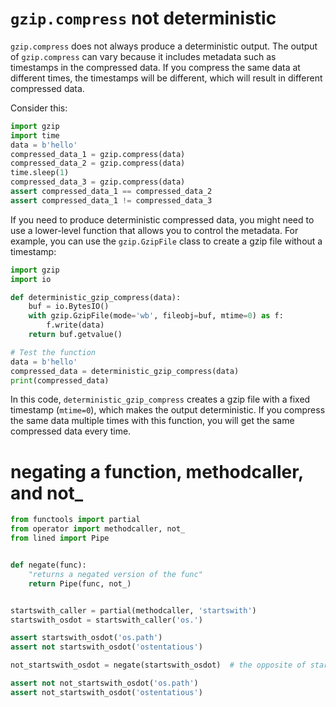 
# `gzip.compress` not deterministic

`gzip.compress` does not always produce a deterministic output. The output of `gzip.compress` can vary because it includes metadata such as timestamps in the compressed data. 
If you compress the same data at different times, the timestamps will be different, which will result in different compressed data.

Consider this:

```python
import gzip
import time
data = b'hello'
compressed_data_1 = gzip.compress(data)
compressed_data_2 = gzip.compress(data)
time.sleep(1)
compressed_data_3 = gzip.compress(data)
assert compressed_data_1 == compressed_data_2
assert compressed_data_1 != compressed_data_3
```

If you need to produce deterministic compressed data, you might need to use a lower-level function that allows you to control the metadata. For example, you can use the `gzip.GzipFile` class to create a gzip file without a timestamp:

```python
import gzip
import io

def deterministic_gzip_compress(data):
    buf = io.BytesIO()
    with gzip.GzipFile(mode='wb', fileobj=buf, mtime=0) as f:
        f.write(data)
    return buf.getvalue()

# Test the function
data = b'hello'
compressed_data = deterministic_gzip_compress(data)
print(compressed_data)
```

In this code, `deterministic_gzip_compress` creates a gzip file with a fixed timestamp (`mtime=0`), which makes the output deterministic. If you compress the same data multiple times with this function, you will get the same compressed data every time.


# negating a function, methodcaller, and not_

```python
from functools import partial
from operator import methodcaller, not_
from lined import Pipe


def negate(func):
    "returns a negated version of the func"
    return Pipe(func, not_)


startswith_caller = partial(methodcaller, 'startswith')
startswith_osdot = startswith_caller('os.')

assert startswith_osdot('os.path')
assert not startswith_osdot('ostentatious')

not_startswith_osdot = negate(startswith_osdot)  # the opposite of startswith_osdot

assert not not_startswith_osdot('os.path')
assert not_startswith_osdot('ostentatious')
```

